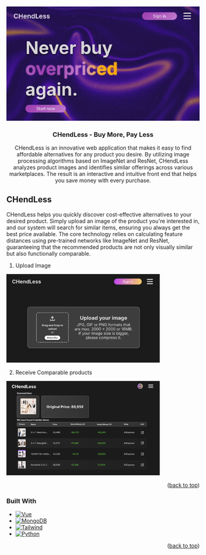 <a id="readme-top"></a>


<!-- PROJECT LOGO -->
<br />
<div align="center">
  <a href="https://github.com/d3nnis2001/CHendLess">
    <img src="images/hero.gif" alt="Animation">
  </a>

<h3 align="center">CHendLess - Buy More, Pay Less</h3>

  <p align="center">
    CHendLess is an innovative web application that makes it easy to find affordable alternatives for any product you desire. By utilizing image processing algorithms based on ImageNet and ResNet, CHendLess analyzes product images and identifies similar offerings across various marketplaces. The result is an interactive and intuitive front end that helps you save money with every purchase.
  </p>
</div>




<!-- ABOUT THE PROJECT -->
## CHendLess

CHendLess helps you quickly discover cost-effective alternatives to your desired product. Simply upload an image of the product you're interested in, and our system will search for similar items, ensuring you always get the best price available. The core technology relies on calculating feature distances using pre-trained networks like ImageNet and ResNet, guaranteeing that the recommended products are not only visually similar but also functionally comparable.

1. Upload Image

<img src="images/upload.png" alt="Upload" width="400">

2. Receive Comparable products

<img src="images/product.png" alt="Product" width="400">



<p align="right">(<a href="#readme-top">back to top</a>)</p>



### Built With

* [![Vue][Vue]][Vue-url]
* [![MongoDB][MongoDB]][MongoDB-url]
* [![Tailwind][Tailwind]][Tailwind-url]
* [![Python][Python]][Python-url]


<p align="right">(<a href="#readme-top">back to top</a>)</p>



<!-- Links -->
<!-- https://www.markdownguide.org/basic-syntax/#reference-style-links -->

[linkedin-shield]: https://img.shields.io/badge/-LinkedIn-black.svg?style=for-the-badge&logo=linkedin&colorB=555
[linkedin-url]: https://www.linkedin.com/in/dennis-schielke-60b82525a/
[Vue-url]: https://vuejs.org/
[Vue]: https://img.shields.io/badge/Vue.js-35495E?style=for-the-badge&logo=vuedotjs&logoColor=4FC08D
[Tailwind-url]: https://tailwindcss.com/
[Tailwind]: https://img.shields.io/badge/Tailwind_CSS-grey?style=for-the-badge&logo=tailwind-css&logoColor=38B2AC
[MongoDB-url]: https://www.mongodb.com/de-de
[MongoDB]: https://img.shields.io/badge/-MongoDB-13aa52?style=for-the-badge&logo=mongodb&logoColor=white
[Python-url]: https://www.python.org/
[Python]: https://img.shields.io/badge/python-3670A0?style=for-the-badge&logo=python&logoColor=ffdd54
